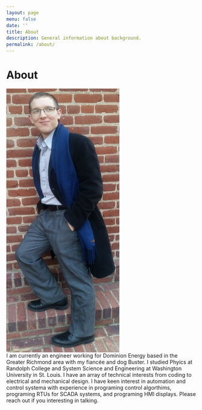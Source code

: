 ```yaml
---
layout: page
menu: false
date: ''
title: About
description: General information about background.
permalink: /about/
---
```


# About
<div style="overflow: hidden;">
    <img class="img" src="/assets/img/cover.jpg" alt="Zach Vernon" width="300" height="700" style="float: left; margin-right: 20px;">
</div>
I am currently an engineer working for Dominion Energy based in the Greater Richmond area with my fiancée and dog Buster. I studied Phyics at Randolph College and System Science and Engineering at Washington University in St. Louis. I have an array of technical interests from coding to electrical and mechanical design. I have keen interest in automation and control systema with experience in programing control algorthims, programing RTUs for SCADA systems, and programing HMI displays. Please reach out if you interesting in talking.

